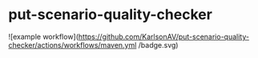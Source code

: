 # put-scenario-quality-checker
![example workflow](https://github.com/KarlsonAV/put-scenario-quality-checker/actions/workflows/maven.yml
/badge.svg)

